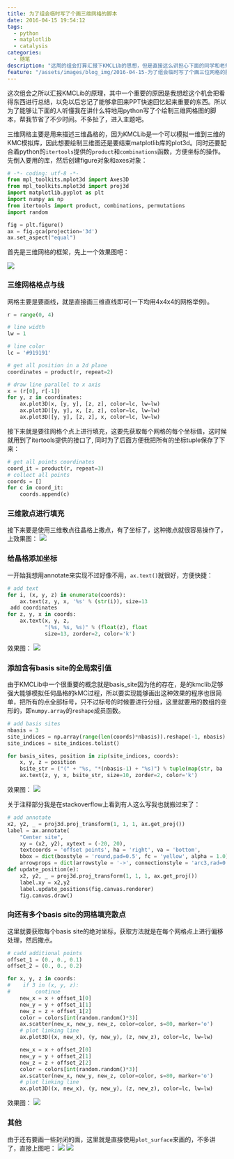 ```yaml
---
title: 为了组会临时写了个画三维网格的脚本
date: 2016-04-15 19:54:12
tags:
  - python
  - matplotlib
  - catalysis
categories:
  - 随笔
description: "这周的组会打算汇报下KMCLib的思想，但是直接这么讲担心下面的同学和老师听不懂就特地写了个脚本画出三位网格图，以方便解释lattice模型。"
feature: "/assets/images/blog_img/2016-04-15-为了组会临时写了个画三位网格的脚本/sites_points.png"
---
```

这次组会之所以汇报KMCLib的原理，其中一个重要的原因是我想趁这个机会把看得东西进行总结，以免以后忘记了能够拿回来PPT快速回忆起来重要的东西。所以为了能够让下面的人听懂我在讲什么特地用python写了个绘制三维网格图的脚本，帮我节省了不少时间。不多扯了，进入主题吧。

三维网格主要是用来描述三维晶格的，因为KMCLib是一个可以模拟一维到三维的KMC模拟库，因此想要绘制三维图还是要结束matplotlib库的plot3d。同时还要配合着python的`itertools`提供的`product`和`combinations`函数，方便坐标的操作。
先倒入要用的库，然后创建figure对象和axes对象：

``` python
# -*- coding: utf-8 -*-
from mpl_toolkits.mplot3d import Axes3D
from mpl_toolkits.mplot3d import proj3d
import matplotlib.pyplot as plt
import numpy as np
from itertools import product, combinations, permutations
import random

fig = plt.figure()
ax = fig.gca(projection='3d')
ax.set_aspect("equal")
```

首先是三维网格的框架，先上一个效果图吧：
<!-- more -->
![](/assets/images/blog_img/2016-04-15-为了组会临时写了个画三位网格的脚本/lines.png)

### 三维网格格点与线
网格主要是要画线，就是直接画三维直线即可(一下均用4x4x4的网格举例)。
``` python
r = range(0, 4)

# line width
lw = 1

# line color
lc = '#919191'

# get all position in a 2d plane
coordinates = product(r, repeat=2)

# draw line parallel to x axis
x = (r[0], r[-1])
for y, z in coordinates:
    ax.plot3D(x, [y, y], [z, z], color=lc, lw=lw)
    ax.plot3D([y, y], x, [z, z], color=lc, lw=lw)
    ax.plot3D([y, y], [z, z], x, color=lc, lw=lw)
```

接下来就是要往网格个点上进行填充，这要先获取每个网格的每个坐标值，这时候就用到了itertools提供的接口了, 同时为了后面方便我把所有的坐标tuple保存了下来：
``` python
# get all points coordinates
coord_it = product(r, repeat=3)
# collect all points
coords = []
for c in coord_it:
    coords.append(c)
```

### 三维散点进行填充

接下来要是使用三维散点往晶格上撒点，有了坐标了，这种撒点就很容易操作了，上效果图：
![](/assets/images/blog_img/2016-04-15-为了组会临时写了个画三位网格的脚本/sites_points.png)

### 给晶格添加坐标
一开始我想用annotate来实现不过好像不用，`ax.text()`就很好，方便快捷：
``` python
# add text
for i, (x, y, z) in enumerate(coords):
    ax.text(z, y, x, '%s' % (str(i)), size=13
 add coordinates
for z, y, x in coords:
    ax.text(x, y, z,
            "(%s, %s, %s)" % (float(z), float
            size=13, zorder=2, color='k')
```
效果图：
![](/assets/images/blog_img/2016-04-15-为了组会临时写了个画三位网格的脚本/coordinates.png)

### 添加含有basis site的全局索引值
由于KMCLib中一个很重要的概念就是basis_site因为他的存在，是的kmclib足够强大能够模拟任何晶格的kMC过程，所以要实现能够画出这种效果的程序也很简单，把所有的点全部标号，只不过标号的时候要进行分组，这里就要用的数组的变形的，即`numpy.array`的`reshape`成员函数。
``` python
# add basis sites
nbasis = 3
site_indices = np.array(range(len(coords)*nbasis)).reshape(-1, nbasis)
site_indices = site_indices.tolist()

for basis_sites, position in zip(site_indices, coords):
    x, y, z = position
    bsite_str = ("(" + "%s, "*(nbasis-1) + "%s)") % tuple(map(str, ba
    ax.text(z, y, x, bsite_str, size=10, zorder=2, color='k')
```
效果图：
![](/assets/images/blog_img/2016-04-15-为了组会临时写了个画三位网格的脚本/basis_sites.png)

关于注释部分我是在stackoverflow上看到有人这么写我也就搬过来了：
``` python
# add annotate
x2, y2, _ = proj3d.proj_transform(1, 1, 1, ax.get_proj())
label = ax.annotate(
    "Center site",
    xy = (x2, y2), xytext = (-20, 20),
    textcoords = 'offset points', ha = 'right', va = 'bottom',
    bbox = dict(boxstyle = 'round,pad=0.5', fc = 'yellow', alpha = 1.0),
    arrowprops = dict(arrowstyle = '->', connectionstyle = 'arc3,rad=0'))
def update_position(e):
    x2, y2, _ = proj3d.proj_transform(1, 1, 1, ax.get_proj())
    label.xy = x2,y2
    label.update_positions(fig.canvas.renderer)
    fig.canvas.draw()
```

### 向还有多个basis site的网格填充散点
这里就要获取每个basis site的绝对坐标，获取方法就是在每个网格点上进行偏移处理，然后撒点。
``` python
# cadd additional points
offset_1 = (0., 0., 0.1)
offset_2 = (0., 0., 0.2)

for x, y, z in coords:
#    if 3 in (x, y, z):
#        continue
    new_x = x + offset_1[0]
    new_y = y + offset_1[1]
    new_z = z + offset_1[2]
    color = colors[int(random.random()*3)]
    ax.scatter(new_x, new_y, new_z, color=color, s=80, marker='o')
    # plot linking line
    ax.plot3D((x, new_x), (y, new_y), (z, new_z), color=lc, lw=lw)

    new_x = x + offset_2[0]
    new_y = y + offset_2[1]
    new_z = z + offset_2[2]
    color = colors[int(random.random()*3)]
    ax.scatter(new_x, new_y, new_z, color=color, s=80, marker='o')
    # plot linking line
    ax.plot3D((x, new_x), (y, new_y), (z, new_z), color=lc, lw=lw)
```
效果图：
![](/assets/images/blog_img/2016-04-15-为了组会临时写了个画三位网格的脚本/basis_sites_points.png)

### 其他
由于还有要画一些封闭的面，这里就是直接使用`plot_surface`来画的，不多讲了，直接上图吧：
![](/assets/images/blog_img/2016-04-15-为了组会临时写了个画三位网格的脚本/surface1.png)
![](/assets/images/blog_img/2016-04-15-为了组会临时写了个画三位网格的脚本/surface2.png)



